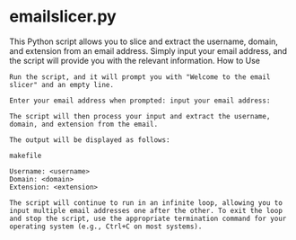 # emailslicer.py

This Python script allows you to slice and extract the username, domain, and extension from an email address. Simply input your email address, and the script will provide you with the relevant information.
How to Use

    Run the script, and it will prompt you with "Welcome to the email slicer" and an empty line.

    Enter your email address when prompted: input your email address:

    The script will then process your input and extract the username, domain, and extension from the email.

    The output will be displayed as follows:

    makefile

    Username: <username>
    Domain: <domain>
    Extension: <extension>

    The script will continue to run in an infinite loop, allowing you to input multiple email addresses one after the other. To exit the loop and stop the script, use the appropriate termination command for your operating system (e.g., Ctrl+C on most systems).

